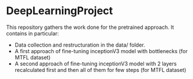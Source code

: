 # DeepLearningProject

This repository gathers the work done for the pretrained approach.
It contains in particular:

- Data collection and restructuration in the data/ folder.
- A first approach of fine-tuning inceptionV3 model with bottlenecks (for MTFL dataset)
- A second approach of fine-tuning inceptionV3 model with 2 layers recalculated first and then all of them for few steps (for MTFL dataset)
